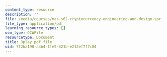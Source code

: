 ```yaml
---
content_type: resource
description: ''
file: /media/courses/mas-s62-cryptocurrency-engineering-and-design-spring-2018/7f2ba190a4b41fe9421be212ef7f7c84_mBdrvfytLDQ.pdf
file_type: application/pdf
learning_resource_types: []
ocw_type: OCWFile
resourcetype: Document
title: 3play pdf file
uid: 7f2ba190-a4b4-1fe9-421b-e212ef7f7c84
---
```

